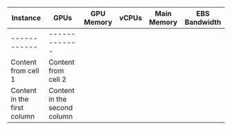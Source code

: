 Instance |	GPUs	| GPU Memory	| vCPUs	| Main Memory	| EBS Bandwidth
------------ |	------------	|------------| ------------	| ------------| ------------
------------ | -------------
Content from cell 1 | Content from cell 2
Content in the first column | Content in the second column




